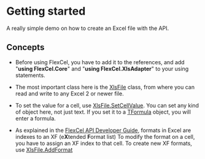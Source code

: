 # Getting started

A really simple demo on how to create an Excel file with the API.

## Concepts

- Before using FlexCel, you have to add it to the references, and add
  \"**using FlexCel.Core**\" and \"**using FlexCel.XlsAdapter**\" to
  your using statements.


- The most important class here is the [XlsFile](https://doc.tmssoftware.com/flexcel/net/api/FlexCel.XlsAdapter/XlsFile/index.html) class, from where
  you can read and write to any Excel 2 or newer file.

- To set the value for a cell, use [XlsFile.SetCellValue](https://doc.tmssoftware.com/flexcel/net/api/FlexCel.XlsAdapter/XlsFile/SetCellValue.html). You can
  set any kind of object here, not just text. If you set it to
  a [TFormula](https://doc.tmssoftware.com/flexcel/net/api/FlexCel.Core/TFormula/index.html) object, you will enter a formula.

- As explained in the [FlexCel API Developer Guide](https://doc.tmssoftware.com/flexcel/net/guides/api-developer-guide.html), formats in Excel are indexes to an XF (e**X**tended **F**ormat list) 
  To modify the format on a cell, you have to assign an XF index to
  that cell. To create new XF formats, use [XlsFile.AddFormat](https://doc.tmssoftware.com/flexcel/net/api/FlexCel.XlsAdapter/XlsFile/AddFormat.html)
